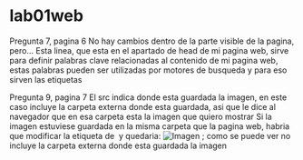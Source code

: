 # lab01web

Pregunta 7, pagina 6
No hay cambios dentro de la parte visible de la pagina, pero... 
<meta name = "keywords" content = "HTML5, etiquetas, texto">
Esta linea, que esta en el apartado de head de mi pagina web, sirve para definir palabras clave relacionadas al contenido de mi pagina web, estas palabras pueden ser utilizadas por motores de busqueda y para eso sirven las etiquetas <meta> 

Pregunta 9, pagina 7 
El src indica donde esta guardada la imagen, en este caso incluye la carpeta externa donde esta guardada, asi que le dice al navegador que en esa carpeta esta la imagen que quiero mostrar 
Si la imagen estuviese guardada en la misma carpeta que la pagina web, habria que modificar la etiqueta de <img> y quedaria: <img src="imagen.jpg" alt="Imagen"> ; como se puede ver no incluye la carpeta externa donde esta guardada la imagen   
